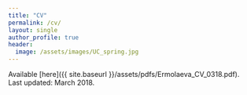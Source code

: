```yaml
---
title: "CV"
permalink: /cv/
layout: single
author_profile: true
header:
  image: /assets/images/UC_spring.jpg
---
```


Available [here]({{ site.baseurl }}/assets/pdfs/Ermolaeva_CV_0318.pdf).  
Last updated: March 2018.
